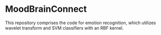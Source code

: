 # MoodBrainConnect
This repository comprises the code for emotion recognition, which utilizes wavelet transform and SVM classifiers with an RBF kernel.
